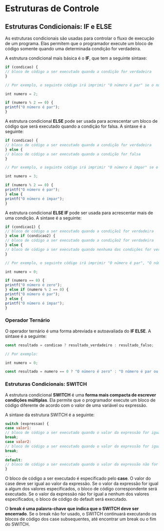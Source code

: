 # Estruturas de Controle

## Estruturas Condicionais: IF e ELSE

As estruturas condicionais são usadas para controlar o fluxo de execução de um programa. Elas permitem que o programador execute um bloco de código somente quando uma determinada condição for verdadeira.

A estrutura condicional mais básica é o **IF**, que tem a seguinte sintaxe:

```js
if (condicao) {
// bloco de código a ser executado quando a condição for verdadeira
}

// Por exemplo, o seguinte código irá imprimir "O número é par" se o número for par:

int numero = 2;

if (numero % 2 == 0) {
printf("O número é par");
}
```

A estrutura condicional **ELSE** pode ser usada para acrescentar um bloco de código que será executado quando a condição for falsa. A sintaxe é a seguinte:

```js
if (condicao) {
// bloco de código a ser executado quando a condição for verdadeira
} else {
// bloco de código a ser executado quando a condição for falsa
}

// Por exemplo, o seguinte código irá imprimir "O número é ímpar" se o número for ímpar:

int numero = 3;

if (numero % 2 == 0) {
printf("O número é par");
} else {
printf("O número é ímpar");
}
```

A estrutura condicional **ELSE IF** pode ser usada para acrescentar mais de uma condição. A sintaxe é a seguinte:

```js
if (condicao1) {
// bloco de código a ser executado quando a condição1 for verdadeira
} else if (condicao2) {
// bloco de código a ser executado quando a condição2 for verdadeira
} else {
// bloco de código a ser executado quando nenhuma das condições for verdadeira
}

// Por exemplo, o seguinte código irá imprimir "O número é par", "O número é ímpar" ou "O número é zero", dependendo do valor do número:

int numero = 0;

if (numero == 0) {
printf("O número é zero");
} else if (numero % 2 == 0) {
printf("O número é par");
} else {
printf("O número é ímpar");
}
```

### Operador Ternário

O operador ternário é uma forma abreviada e autoavaliada do **IF ELSE**. A sintaxe é a seguinte:

```js
const resultado = condicao ? resultado_verdadeiro : resultado_falso;

// Por exemplo:

int numero = 0;

const resultado = numero == 0 ? "O número é zero" : "O número é par ou ímpar";
```

### Estruturas Condicionais: SWITCH

A estrutura condicional **SWITCH** é uma **forma mais compacta de escrever condições múltiplas**. Ela permite que o programador execute um bloco de código diferente de acordo com o valor de uma variável ou expressão.

A sintaxe da estrutura SWITCH é a seguinte:

```js
switch (expressao) {
case valor1:
// bloco de código a ser executado quando o valor da expressão for igual a valor1
break;
case valor2:
// bloco de código a ser executado quando o valor da expressão for igual a valor2
break;
...
default:
// bloco de código a ser executado quando o valor da expressão não for igual a nenhum dos valores especificados
}
```

O bloco de código a ser executado é especificado pelo **case**. O valor do case deve ser igual ao valor da expressão. Se o valor da expressão for igual a algum dos valores especificados, o bloco de código correspondente será executado. Se o valor da expressão não for igual a nenhum dos valores especificados, o bloco de código do default será executado.

O **break é uma palavra-chave que indica que o SWITCH deve ser encerrado**. Se o break não for usado, o SWITCH continuará executando os blocos de código dos case subsequentes, até encontrar um break ou o fim do SWITCH.
